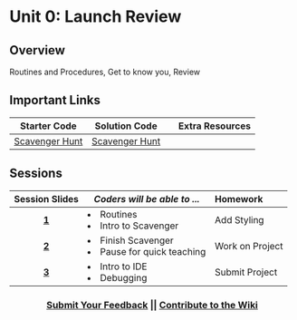 # Unit 0: Launch Review

## Overview
Routines and Procedures, Get to know you, Review

## Important Links
|  Starter Code | Solution Code  |  | Extra Resources |
|:-------:|:-------:|:-------:|:-------:|
|[Scavenger Hunt](https://github.com/ScriptEdcurriculum/advanced_scavengerhunt_startercode)|[Scavenger Hunt](https://github.com/ScriptEdcurriculum/advanced_scavengerhunt_solution) |       |         |

## Sessions 
|Session Slides|*Coders will be able to ...*|Homework|
|:-------:|-------|:-------|
|[**1**]()|<li>Routines</li> <li>Intro to Scavenger</li> |Add Styling|
|[**2**]()|<li>Finish Scavenger</li> <li>Pause for quick teaching</li> |Work on Project|
|[**3**]()|<li>Intro to IDE</li> <li>Debugging</li> |Submit Project|

<h3 align="center"><a href="https://docs.google.com/forms/d/e/1FAIpQLSdmoYjRk6tqJHI5Y1ELjOZ7tiYj58dmoIBEeUaXK5ciIdljIg/viewform">Submit Your Feedback</a> || <a href="https://github.com/ScriptEdcurriculum/curriculum17-18/wiki/1.-Foundations#unit-0-routines">Contribute to the Wiki</a></h3>

